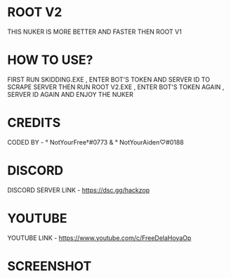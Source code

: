 # ROOT V2
THIS NUKER IS MORE BETTER AND FASTER THEN ROOT V1

# HOW TO USE?
FIRST RUN SKIDDING.EXE , ENTER BOT'S TOKEN AND SERVER ID TO SCRAPE SERVER
THEN RUN ROOT V2.EXE , ENTER BOT'S TOKEN AGAIN , SERVER ID AGAIN AND ENJOY THE NUKER

# CREDITS
CODED BY - ° NotYourFree†#0773 & ° NotYourAiden♡#0188

# DISCORD
DISCORD SERVER LINK - https://dsc.gg/hackzop

# YOUTUBE
YOUTUBE LINK - https://www.youtube.com/c/FreeDelaHoyaOp

# SCREENSHOT
